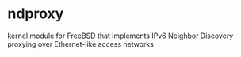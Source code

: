 # ndproxy
kernel module for FreeBSD that implements IPv6 Neighbor Discovery proxying over Ethernet-like access networks
